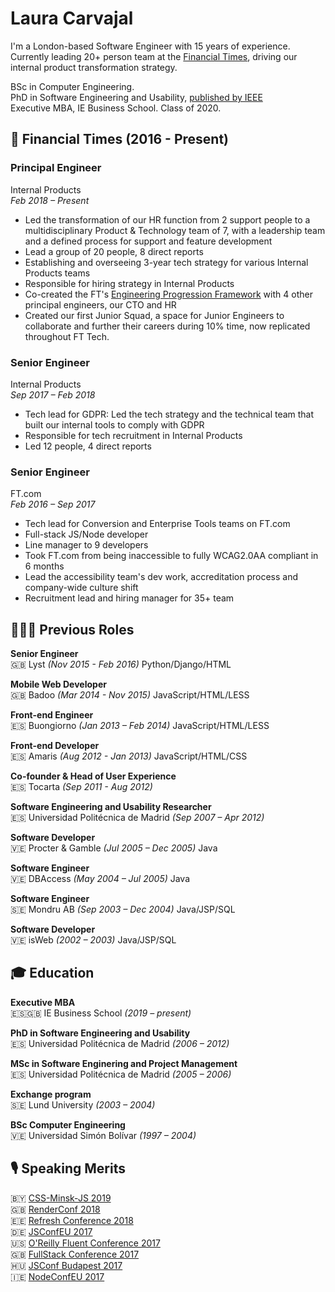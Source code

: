 # Laura Carvajal

I'm a London-based Software Engineer with 15 years of experience.\
Currently leading 20+ person team at the [Financial Times](ft.com), driving our internal product transformation strategy.

BSc in Computer Engineering.\
PhD in Software Engineering and Usability, [published by IEEE](https://ieeexplore.ieee.org/author/37086623000)\
Executive MBA, IE Business School. Class of 2020.

## 📰 Financial Times (2016 - Present)

### Principal Engineer
Internal Products\
*Feb 2018 – Present*

- Led the transformation of our HR function from 2 support people to a multidisciplinary Product & Technology team of 7, with a leadership team and a defined process for support and feature development
- Lead a group of 20 people, 8 direct reports
- Establishing and overseeing 3-year tech strategy for various Internal Products teams
- Responsible for hiring strategy in Internal Products
- Co-created the FT's [Engineering Progression Framework](https://engineering-progression.ft.com/) with 4 other principal engineers, our CTO and HR
- Created our first Junior Squad, a space for Junior Engineers to collaborate and further their careers during 10% time, now replicated throughout FT Tech.

### Senior Engineer
Internal Products\
*Sep 2017 – Feb 2018*

- Tech lead for GDPR: Led the tech strategy and the technical team that built our internal tools to comply with GDPR
- Responsible for tech recruitment in Internal Products
- Led 12 people, 4 direct reports

### Senior Engineer
FT.com\
*Feb 2016 – Sep 2017*
- Tech lead for Conversion and Enterprise Tools teams on FT.com
- Full-stack JS/Node developer
- Line manager to 9 developers
- Took FT.com from being inaccessible to fully WCAG2.0AA compliant in 6 months
- Lead the accessibility team's dev work, accreditation process and company-wide culture shift
- Recruitment lead and hiring manager for 35+ team

## 👩🏻‍💻 Previous Roles

**Senior Engineer**\
🇬🇧 Lyst *(Nov 2015 - Feb 2016)*
Python/Django/HTML

**Mobile Web Developer**\
🇬🇧 Badoo *(Mar 2014 - Nov 2015)*
JavaScript/HTML/LESS

**Front-end Engineer**\
🇪🇸 Buongiorno *(Jan 2013 – Feb 2014)*
JavaScript/HTML/LESS

**Front-end Developer**\
🇪🇸 Amaris *(Aug 2012 - Jan 2013)*
JavaScript/HTML/CSS

**Co-founder & Head of User Experience**\
🇪🇸 Tocarta *(Sep 2011 - Aug 2012)*

**Software Engineering and Usability Researcher**\
🇪🇸 Universidad Politécnica de Madrid *(Sep 2007 – Apr 2012)*

**Software Developer**\
🇻🇪 Procter & Gamble *(Jul 2005 – Dec 2005)*
Java

**Software Engineer**\
🇻🇪 DBAccess *(May 2004 – Jul 2005)*
Java

**Software Engineer**\
🇸🇪 Mondru AB *(Sep 2003 – Dec 2004)*
Java/JSP/SQL

**Software Developer**\
🇻🇪 isWeb *(2002 – 2003)*
Java/JSP/SQL

## 🎓 Education

**Executive MBA**  
🇪🇸🇬🇧 IE Business School *(2019 – present)*

**PhD in Software Engineering and Usability**  
🇪🇸 Universidad Politécnica de Madrid *(2006 – 2012)*

**MSc in Software Enginering and Project Management**  
🇪🇸 Universidad Politécnica de Madrid *(2005 – 2006)*

**Exchange program**  
🇸🇪 Lund University *(2003 – 2004)*

**BSc Computer Engineering**  
🇻🇪 Universidad Simón Bolívar *(1997 – 2004)*

## 🎙️ Speaking Merits
🇧🇾 [CSS-Minsk-JS 2019](https://css-minsk-js.by/speaker/laura-carvajal)\
🇬🇧 [RenderConf 2018](https://2018.render-conf.com/talks)\
🇪🇪 [Refresh Conference 2018](http://refresh.rocks/laura-carvajal)\
🇩🇪 [JSConfEU 2017](https://2017.jsconf.eu/speakers/laura-carvajal-yes-your-site-too-can-and-should-be-accessible-lessons-learned-from-building-ftcom.html)\
🇺🇸 [O'Reilly Fluent Conference 2017](https://conferences.oreilly.com/fluent/fl-ca-2017/public/schedule/detail/58272)\
🇬🇧 [FullStack Conference 2017](https://webcache.googleusercontent.com/search?q=cache:vSkD1LE1figJ:https://skillsmatter.com/skillscasts/10165-yes-your-site-can-be-accessible-lessons-learned-in-building-ft-com+&cd=1&hl=en&ct=clnk&gl=uk)\
🇭🇺 [JSConf Budapest 2017](http://2017.jsconfbp.com/speakers/laura-carvajal/)\
🇮🇪 [NodeConfEU 2017](https://www.youtube.com/playlist?list=PL0CdgOSSGlBaxNkrUIHrhd1f3ch45f66_)
